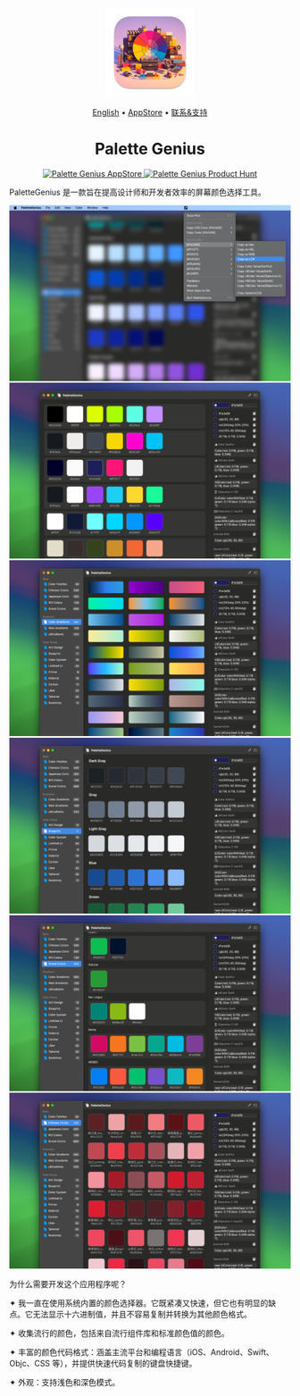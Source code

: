 <div align="center">
	<br />
	<br />
	<img src="./assets/logo.png" alt="DevHub LOGO" width="160" height="160">
  <p>
		<a href="./README.md">English</a> • 
    <a target="_blank" href="https://apps.apple.com/app/palette-genius/id6472593276">AppStore</a> • 
		<a target="_blank" href="https://wangchujiang.com/#/contact">联系&支持</a>
  </p>
	<h1>Palette Genius</h1>
  <!--rehype:style=border: 0;-->
  <p>
    <a target="_blank" href="https://apps.apple.com/app/palette-genius/id6472593276" title="Palette Genius AppStore"><img alt="Palette Genius AppStore" src="https://tools.applemediaservices.com/api/badges/download-on-the-mac-app-store/black/en-us?size=250x83&amp;releaseDate=1705968000" height="51">
    </a>
    <a target="_blank" href="https://www.producthunt.com/posts/palettegenius?utm_source=badge-featured&utm_medium=badge&utm_souce=badge-palettegenius"><img alt="Palette Genius Product Hunt" src="https://api.producthunt.com/widgets/embed-image/v1/featured.svg?post_id=430074&theme=dark" height="51">
    </a>
  </p>
</div>

PaletteGenius 是一款旨在提高设计师和开发者效率的屏幕颜色选择工具。

![Palette Genius screenshots-1](./assets/screenshots-1.png)
![Palette Genius screenshots-2](./assets/screenshots-2.png)
![Palette Genius screenshots-3](./assets/screenshots-3.png)
![Palette Genius screenshots-4](./assets/screenshots-4.png)
![Palette Genius screenshots-5](./assets/screenshots-5.png)
![Palette Genius screenshots-6](./assets/screenshots-6.png)

为什么需要开发这个应用程序呢？

✦ 我一直在使用系统内置的颜色选择器。它既紧凑又快速，但它也有明显的缺点。它无法显示十六进制值，并且不容易复制并转换为其他颜色格式。

✦ 收集流行的颜色，包括来自流行组件库和标准颜色值的颜色。

✦ 丰富的颜色代码格式：涵盖主流平台和编程语言（iOS、Android、Swift、Objc、CSS 等），并提供快速代码复制的键盘快捷键。

✦ 外观：支持浅色和深色模式。